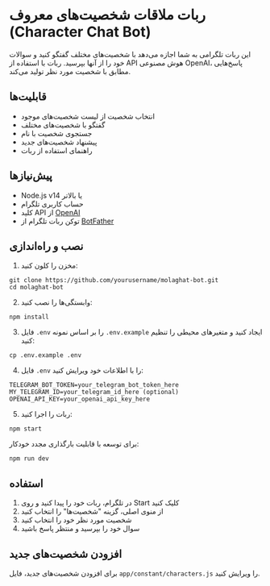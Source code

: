 # ربات ملاقات شخصیت‌های معروف (Character Chat Bot)

این ربات تلگرامی به شما اجازه می‌دهد با شخصیت‌های مختلف گفتگو کنید و سوالات خود را از آنها بپرسید.
ربات با استفاده از API هوش مصنوعی OpenAI، پاسخ‌هایی مطابق با شخصیت مورد نظر تولید می‌کند.

## قابلیت‌ها

- انتخاب شخصیت از لیست شخصیت‌های موجود
- گفتگو با شخصیت‌های مختلف
- جستجوی شخصیت با نام
- پیشنهاد شخصیت‌های جدید
- راهنمای استفاده از ربات

## پیش‌نیازها

- Node.js v14 یا بالاتر
- حساب کاربری تلگرام
- کلید API از [OpenAI](https://openai.com/api/)
- توکن ربات تلگرام از [BotFather](https://t.me/botfather)

## نصب و راه‌اندازی

1. مخزن را کلون کنید:
```
git clone https://github.com/yourusername/molaghat-bot.git
cd molaghat-bot
```

2. وابستگی‌ها را نصب کنید:
```
npm install
```

3. فایل `.env` را بر اساس نمونه `.env.example` ایجاد کنید و متغیرهای محیطی را تنظیم کنید:
```
cp .env.example .env
```

4. فایل `.env` را با اطلاعات خود ویرایش کنید:
```
TELEGRAM_BOT_TOKEN=your_telegram_bot_token_here
MY_TELEGRAM_ID=your_telegram_id_here (optional)
OPENAI_API_KEY=your_openai_api_key_here
```

5. ربات را اجرا کنید:
```
npm start
```

برای توسعه با قابلیت بارگذاری مجدد خودکار:
```
npm run dev
```

## استفاده

1. در تلگرام، ربات خود را پیدا کنید و روی Start کلیک کنید
2. از منوی اصلی، گزینه "شخصیت‌ها" را انتخاب کنید
3. شخصیت مورد نظر خود را انتخاب کنید
4. سوال خود را بپرسید و منتظر پاسخ باشید

## افزودن شخصیت‌های جدید

برای افزودن شخصیت‌های جدید، فایل `app/constant/characters.js` را ویرایش کنید.
